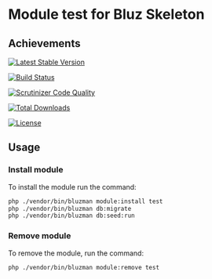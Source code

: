 # Module test for Bluz Skeleton
## Achievements

[![Latest Stable Version](https://img.shields.io/packagist/v/bluzphp/module-test.svg?label=version&style=flat)](https://packagist.org/packages/bluzphp/module-test)

[![Build Status](https://img.shields.io/travis/bluzphp/module-test/master.svg?style=flat)](https://travis-ci.com/bluzphp/module-test)

[![Scrutinizer Code Quality](https://img.shields.io/scrutinizer/g/bluzphp/module-test.svg?style=flat)](https://scrutinizer-ci.com/g/bluzphp/module-test/)

[![Total Downloads](https://img.shields.io/packagist/dt/bluzphp/module-test.svg?style=flat)](https://packagist.org/packages/bluzphp/module-test)

[![License](https://img.shields.io/packagist/l/bluzphp/module-test.svg?style=flat)](https://packagist.org/packages/bluzphp/module-test)

## Usage
### Install module
To install the module run the command:
  
```bash
php ./vendor/bin/bluzman module:install test
php ./vendor/bin/bluzman db:migrate
php ./vendor/bin/bluzman db:seed:run
```

### Remove module
To remove the module, run the command:
    
```bash
php ./vendor/bin/bluzman module:remove test
```
